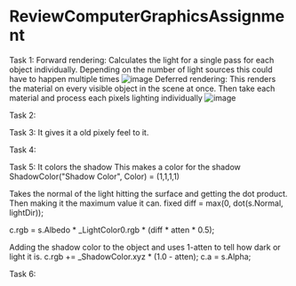 # ReviewComputerGraphicsAssignment
 Task 1:
 Forward rendering: Calculates the light for a single pass for each object individually. Depending on the number of light sources this could have to happen multiple times
![image](https://user-images.githubusercontent.com/91763901/228612854-429ff5a8-5736-47bb-a6b6-0772a242e3a5.png)
Deferred rendering: This renders the material on every visible object in the scene at once. Then take each material and process each pixels lighting individually
![image](https://user-images.githubusercontent.com/91763901/228613270-6ad454a4-0c89-459d-a434-fa83bf1e72c5.png)

Task 2:


Task 3:
It gives it a old pixely feel to it. 



Task 4:

Task 5:
It colors the shadow
This makes a color for the shadow
ShadowColor("Shadow Color", Color) = (1,1,1,1)

Takes the normal of the light hitting the surface and getting the dot product. Then making it the maximum value it can. 
fixed diff = max(0, dot(s.Normal, lightDir));


c.rgb = s.Albedo * _LightColor0.rgb * (diff * atten * 0.5);

Adding the shadow color to the object and uses 1-atten to tell how dark or light it is. 
c.rgb += _ShadowColor.xyz * (1.0 - atten);
c.a = s.Alpha;

Task 6:
